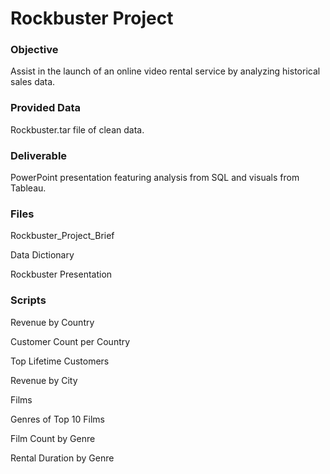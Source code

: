 # Rockbuster Project

### Objective
Assist in the launch of an online video rental service by analyzing historical sales data.

### Provided Data
Rockbuster.tar file of clean data.

### Deliverable
PowerPoint presentation featuring analysis from SQL and visuals from Tableau.

### Files

Rockbuster_Project_Brief

Data Dictionary

Rockbuster Presentation

### Scripts

Revenue by Country

Customer Count per Country

Top Lifetime Customers

Revenue by City

Films

Genres of Top 10 Films

Film Count by Genre

Rental Duration by Genre
